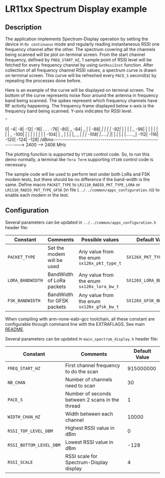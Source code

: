 # LR11xx Spectrum Display example

## Description

The application implements Spectrum-Display operation by setting the device in `Rx continuous` mode and regularly reading instantaneous RSSI one frequency channel after the other. The spectrum covering all the channels being scanned will be plot on terminal screen. From the start channel frequency, defined by `FREQ_START_HZ`, 1 sample point of RSSI level will be fetched for every frequency channel by using `GetRssiInst` function. After collection of all frequency channel RSSI values, a spectrum curve is drawn on terminal screen. This curve will be refreshed every `PACE_S` second(s) by repeating the processes done before.

Here is an example of the curve will be displayed on terminal screen. The bottom of the curve represents noise floor around the antenna in frequency band being scanned. The spikes represent which frequency channels have RF activity happening. The frequency frame displayed below x-axis is the frequency band being scanned. Y-axis indicates for RSSI level.

    ^
   0|
  -4|
  -8|
 -12|
 -16|
    .
    .
    .
 -76|
 -80|                          _
 -84|                    _    | |
 -88|                  _| |   | |
 -92|_                |   |   | |              _
 -96| |               |   |   | |             | |              _
-100| |               |   |   | |             | |             |
-104| |            _  |   |_._| |_     _     _| |             |
-108| |_._._._._._| |_|           |_._| |_._|   |_._._._._._._|
-112|
-116|
-120|
-124|
-128|
/dBmx------------------------------------------------------------>
     2400 --> 2406 MHz

The plotting function is supported by `VT100` control code. So, to run this demo normally, a terminal like `Tera Term` supporting `VT100` control code is necessary.

The sample code will be used to perform test under both LoRa and FSK modem tests, but there should be no difference if the band-width is the same. Define macro `PACKET_TYPE` to `LR1110_RADIO_PKT_TYPE_LORA` or `LR1110_RADIO_PKT_TYPE_GFSK` (in file (`../../common/apps_configuration.h`)) to enable each modem in the test.


## Configuration

Several parameters can be updated in `../../common/apps_configuration.h` header file:

| Constant           | Comments                    | Possible values                             | Default Value           |
| ------------------ | ----------------------------| ------------------------------------------- | ----------------------- |
| `PACKET_TYPE`      | Set the modem will be used  | Any value from the enum `sx126x_pkt_type_t` | `SX126X_PKT_TYPE_LORA`  |
| `LORA_BANDWIDTH`   | BandWidth of LoRa packets   | Any value from the enum `sx126x_lora_bw_t`  | `SX126X_LORA_BW_125`    |
| `FSK_BANDWIDTH`    | BandWidth for GFSK packets  | Any value from the enum `sx126x_gfsk_bw_t`  | `SX126X_GFSK_BW_117300` |

When compiling with arm-none-eabi-gcc toolchain, all these constant are configurable through command line with the EXTRAFLAGS.
See main [README](../../../README.md).

Several parameters can be updated in `main_spectrum_display.h` header file:

| Constant                 | Comments                                        | Default Value  |
| ------------------------ | ----------------------------------------------- | -------------- |
| `FREQ_START_HZ`          | First channel frequency to do the scan          | 915000000      |
| `NB_CHAN`                | Number of channels need to scan                 | 30             |
| `PACE_S`                 | Number of seconds between 2 scans in the thread | 1              |
| `WIDTH_CHAN_HZ`          | Width between each channel                      | 10000          |
| `RSSI_TOP_LEVEL_DBM`     | Highest RSSI value in dBm                       | 0              |
| `RSSI_BOTTOM_LEVEL_DBM`  | Lowest RSSI value in dBm                        | -128           |
| `RSSI_SCALE`             | RSSI scale for Spectrum-Display display         | 4              |
